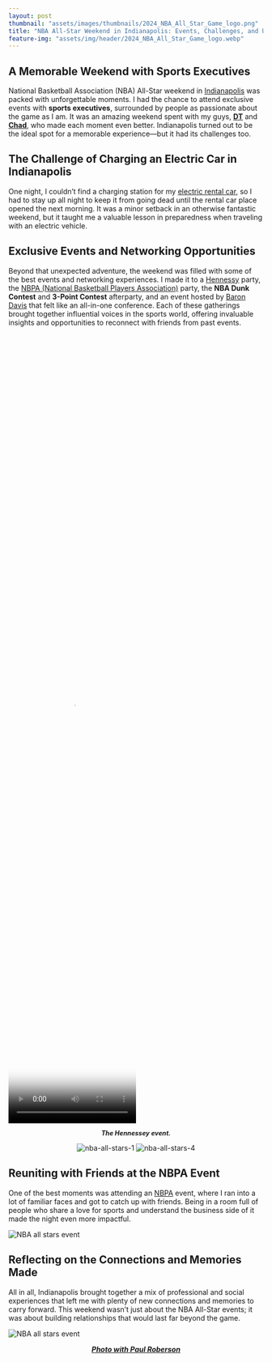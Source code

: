 ```yaml
---
layout: post
thumbnail: "assets/images/thumbnails/2024_NBA_All_Star_Game_logo.png"
title: "NBA All-Star Weekend in Indianapolis: Events, Challenges, and Unforgettable Connections"
feature-img: "assets/img/header/2024_NBA_All_Star_Game_logo.webp"
---
```


## A Memorable Weekend with Sports Executives

National Basketball Association (NBA) All-Star weekend in [Indianapolis](https://visitindy.com/) was packed with unforgettable moments. I had the chance to attend exclusive events with **sports executives**, surrounded by people as passionate about the game as I am. It was an amazing weekend spent with my guys, **[DT](https://www.linkedin.com/in/derrickthomas32)** and **[Chad](https://www.linkedin.com/in/chad-easterling-a5419722)**, who made each moment even better. Indianapolis turned out to be the ideal spot for a memorable experience—but it had its challenges too.

## The Challenge of Charging an Electric Car in Indianapolis

One night, I couldn’t find a charging station for my [electric rental car](https://www.hertz.com/rentacar/rental-car-deals/electric-car-rentals/), so I had to stay up all night to keep it from going dead until the rental car place opened the next morning. It was a minor setback in an otherwise fantastic weekend, but it taught me a valuable lesson in preparedness when traveling with an electric vehicle.

## Exclusive Events and Networking Opportunities

Beyond that unexpected adventure, the weekend was filled with some of the best events and networking experiences. I made it to a [Hennessy](https://www.hennessy.com/us/) party, the [NBPA (National Basketball Players Association)](https://nbpa.com/) party, the **NBA Dunk Contest** and **3-Point Contest** afterparty, and an event hosted by [Baron Davis](https://en.wikipedia.org/wiki/Baron_Davis) that felt like an all-in-one conference. Each of these gatherings brought together influential voices in the sports world, offering invaluable insights and opportunities to reconnect with friends from past events.

<video width="50%" height="40%" controls poster="{{site.baseurl}}/assets/img/blog-img/The Hennessey event-poster.webp">
  <source src="{{site.baseurl}}/assets/img/blog-img/The Hennessey event.webm" type="video/webm">
</video>
  <p style="font-style: italic; font-size: 0.9em; font-weight: bold; text-align: center;">The Hennessey event.</p>

<div class="image-gallery" style="text-align: center">
  <img class="img-2" src="{{site.baseurl}}/assets/img/blog-img/nba-all-stars-1.webp" alt="nba-all-stars-1" >
  <img class="img-2" src="{{site.baseurl}}/assets/img/blog-img/nba-all-stars-4.webp" alt="nba-all-stars-4" >
</div>

## Reuniting with Friends at the NBPA Event

One of the best moments was attending an [NBPA](https://nbpa.com/) event, where I ran into a lot of familiar faces and got to catch up with friends. Being in a room full of people who share a love for sports and understand the business side of it made the night even more impactful.

![NBA all stars event]({{site.baseurl}}/assets/img/blog-img/nba-all-stars-2.webp)

## Reflecting on the Connections and Memories Made

All in all, Indianapolis brought together a mix of professional and social experiences that left me with plenty of new connections and memories to carry forward. This weekend wasn’t just about the NBA All-Star events; it was about building relationships that would last far beyond the game.

![NBA all stars event]({{site.baseurl}}/assets/img/blog-img/nba-all-stars-3.webp)

<div style="text-align: center">
  <p style="font-style: italic; font-weight: bold;"><a href="https://www.linkedin.com/in/paulroberson702" target="_blank">Photo with Paul Roberson</a> </p>
</div>
